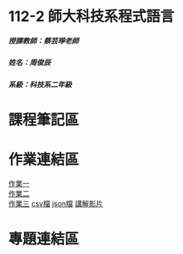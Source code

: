 # 112-2 師大科技系程式語言
##### 授課教師：蔡芸琤老師
##### 姓名：周俊辰
##### 系級：科技系二年級
# 課程筆記區
# 作業連結區
<a href="https://github.com/giraffe10884/112-2-/blob/main/hw01.ipynb">作業一</a>
<br>
<a href="https://github.com/giraffe10884/112-2-/blob/main/hw02.ipynb">作業二</a>
<br>
<a href="https://github.com/giraffe10884/112-2-/blob/main/hw03.ipynb">作業三</a>
<a href="https://github.com/giraffe10884/112-2-/blob/main/ppt_nba_data.csv">csv檔</a>
<a href="https://github.com/giraffe10884/112-2-/blob/main/ptt_nba_data.json">json檔</a>
<a href="https://youtu.be/e6Dj6heSF54">講解影片</a>
<br>
# 專題連結區

